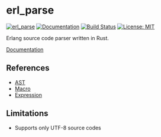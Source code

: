 erl_parse
=========

[![erl_parse](http://meritbadge.herokuapp.com/erl_parse)](https://crates.io/crates/erl_parse)
[![Documentation](https://docs.rs/erl_parse/badge.svg)](https://docs.rs/erl_parse)
[![Build Status](https://travis-ci.org/sile/erl_parse.svg?branch=master)](https://travis-ci.org/sile/erl_parse)
[![License: MIT](https://img.shields.io/badge/license-MIT-blue.svg)](LICENSE)

Erlang source code parser written in Rust.

[Documentation](https://docs.rs/erl_parse)

References
----------

- [AST](http://erlang.org/doc/apps/erts/absform.html)
- [Macro](http://erlang.org/doc/reference_manual/macros.html)
- [Expression](
http://erlang.org/doc/reference_manual/expressions.html)

Limitations
-----------

- Supports only UTF-8 source codes
